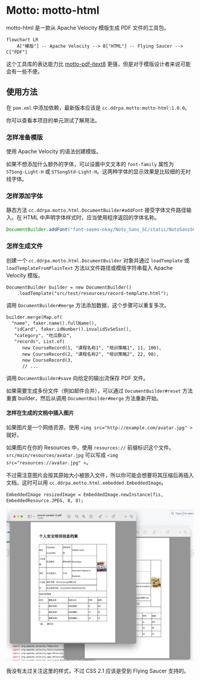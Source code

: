 # Motto: motto-html

motto-html 是一款从 Apache Velocity 模版生成 PDF 文件的工具包。

```mermaid
flowchart LR
    A["模版"] -- Apache Velocity --> B["HTML"] -- Flying Saucer --> C["PDF"]
```

这个工具库的表达能力比 [motto-pdf-itext8](https://github.com/ddrpa/motto-pdf-itext8)
更强，但是对于模版设计者来说可能会有一些不便。

## 使用方法

在 `pom.xml` 中添加依赖，最新版本应该是 `cc.ddrpa.motto:motto-html:1.0.0`。

你可以查看本项目的单元测试了解用法。

### 怎样准备模版

使用 Apache Velocity 的语法创建模版。

如果不想添加什么额外的字体，可以设置中文文本的 `font-family` 属性为 `STSong-Light-H`
或 `STSongStd-Light-H`。这两种字体的显示效果是比较细的无衬线字体。

### 怎样添加字体

静态方法 `cc.ddrpa.motto.html.DocumentBuilder#addFont` 接受字体文件路径输入。在 HTML
中声明字体样式时，应当使用程序返回的字体名称。

```java
DocumentBuilder.addFont("font-seems-okay/Noto_Sans_SC/static/NotoSansSC-Regular.ttf");
```

### 怎样生成文件

创建一个 `cc.ddrpa.motto.html.DocumentBuilder` 对象并通过 `loadTemplate`
或 `loadTemplateFromPlainText` 方法以文件路径或模版字符串载入 Apache Velocity 模版。

```
DocumentBuilder builder = new DocumentBuilder()
    .loadTemplate("src/test/resources/record-template.html");
```

调用 `DocumentBuilder#merge` 方法添加数据，这个步骤可以重复多次。

```
builder.merge(Map.of(
  "name", faker.name().fullName(),
   "idCard", faker.idNumber().invalidSvSeSsn(),
   "category", "吃瓜群众",
   "records", List.of(
      new CourseRecord(1, "课程名称1", "培训策略1", 11, 100),
      new CourseRecord(2, "课程名称2", "培训策略2", 22, 98),
      new CourseRecord(3,
      // ... 
```

调用 `DocumentBuilder#save` 向给定的输出流保存 PDF 文件。

如果需要生成多份文件（例如邮件合并），可以通过 `DocumentBuilder#reset` 方法重置
builder，然后从调用 `DocumentBuilder#merge` 方法重新开始。

#### 怎样在生成的文档中插入图片

如果图片是一个网络资源，使用 `<img src="http://example.com/avatar.jpg" >` 就好。

如果图片在你的 Resources 中，使用 `resources://` 前缀标识这个文件。 `src/main/resources/avatar.jpg`
可以写成 `<img src="resources://avatar.jpg" >`。

不过需注意图片会按其原始大小被嵌入文件，所以你可能会想要将其压缩后再插入文档。这时可以用 `cc.ddrpa.motto.html.embedded.EmbeddedImage`。

```
EmbeddedImage resizedImage = EmbeddedImage.newInstance(fis, EmbeddedResource.JPEG, 8, 8);
```

![showcase](showcase.png)

我没有太过关注这里的样式，不过 CSS 2.1 应该是受到 Flying Saucer 支持的。
